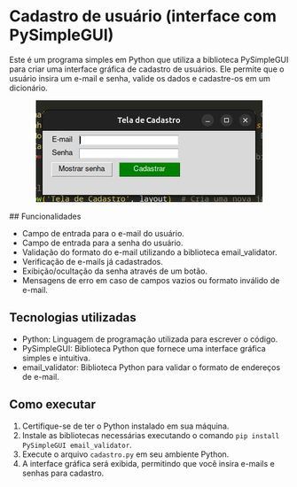 # Cadastro de usuário (interface com PySimpleGUI)

Este é um programa simples em Python que utiliza a biblioteca PySimpleGUI para criar uma interface gráfica de cadastro de usuários. Ele permite que o usuário insira um e-mail e senha, valide os dados e cadastre-os em um dicionário.<br>
<p align="center">
  <img src="img1.png" alt="Interface">
</p>
## Funcionalidades

- Campo de entrada para o e-mail do usuário.
- Campo de entrada para a senha do usuário.
- Validação do formato do e-mail utilizando a biblioteca email_validator.
- Verificação de e-mails já cadastrados.
- Exibição/ocultação da senha através de um botão.
- Mensagens de erro em caso de campos vazios ou formato inválido de e-mail.

## Tecnologias utilizadas

- Python: Linguagem de programação utilizada para escrever o código.
- PySimpleGUI: Biblioteca Python que fornece uma interface gráfica simples e intuitiva.
- email_validator: Biblioteca Python para validar o formato de endereços de e-mail.

## Como executar

1. Certifique-se de ter o Python instalado em sua máquina.
2. Instale as bibliotecas necessárias executando o comando `pip install PySimpleGUI email_validator`.
3. Execute o arquivo `cadastro.py` em seu ambiente Python.
4. A interface gráfica será exibida, permitindo que você insira e-mails e senhas para cadastro.
